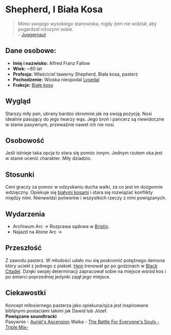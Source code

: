 # Shepherd, I Biała Kosa
> Mimo swojego wysokiego stanowiska, nigdy żem nie widział, aby pogardzał niższymi sobie.  
>  \- [Juggernaut](Juggernaut.md)
## Dane osobowe:
- **Imię i nazwisko:** Alfred Franz Fallow
- **Wiek:** ~80 lat
- **Profesja:** Właściciel tawerny Shepherd, Biała kosa, pasterz
- **Pochodzenie:** Wioska nieopodal [Lysedal](Lysedal.md)
- **Frakcje:** [Białe kosy](Bia%C5%82e%20kosy.md)
## Wygląd
Starszy miły pan, ubrany bardzo skromnie jak na swoją pozycję. Nosi idealnie pasujący do jego twarzy wąs. Jego broń i pancerz są niewidoczne w stanie pasywnym, przeważnie nawet ich nie nosi.
## Osobowość
Jeśli istnieje taka opcja to stara się pomóc innym. Jednym rzutem oka jest w stanie ocenić charakter. Miły dziadzio.
## Stosunki 
Ceni graczy za pomoc w odzyskaniu ducha walki, za co jest im dozgonnie wdzięczny. Opiekuje się [białymi kosami](Bia%C5%82e%20kosy.md) i stara się rozwiązać konflikty między nimi. Nienawidzi potworów i wszystkich rzeczy z nimi powiązanych. 
## Wydarzenia
- Archiwum Arc → Rozprawa sądowa w [Bristin](Bristin.md).
- Najazd na Atone Arc → 
## Przeszłość
Z zawodu pasterz. W młodości udało mu się poskromić potężnego demona który uciekł z jednego z piekieł. [Hein](Arbiter%20Hein.md) trenował go po godzinach w [Black Citadel](Black%20Citadel.md). Dzięki swojej determinacji zapracował sobie na miejsce wśród kos i po śmierci poprzedniej jedynki zajął jego miejsce.
## Ciekawostki
Koncept miłosiernego pasterza jako opiekuna/ojca jest inspirowane biblijnymi postaciami takimi jak Dawid lub Józef.  
**Powiązane soundtracki**   
Pasywnie - [Auriel's Ascension](https://www.youtube.com/watch?v=fHxQ4Nk9tpo)
Walka - [The Battle For Everyone's Souls -Triple Mix-](https://www.youtube.com/watch?v=99sr7nyxkOc)
